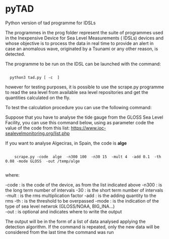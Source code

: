 # pyTAD
Python version of tad programme for IDSLs

The programmes in the prog folder represent the suite of programmes used in the Inexpensive Device for Sea Level Measurements ( IDSLs) devices and whose objective is to process the data in real time to provide an alert in case an anomalous wave, originated by a Tsunami or any other reason, is detected. 

The programme to be run on the IDSL can be launched with the command:

<code>
  python3 tad.py [ -c  <path of the configuration file>]
</code>

  
however for testing purposes, it is possible to use the scrape.py programme to read the sea level from available sea level repositories and get the quantities calculated on the fly.

To test the calculation procedure you can use the following command:
  
 Suppose that you have to analyse the tide gauge from the GLOSS Sea Level Facility,  you can use this command below, using as parameter  code  the value of the code from this list:
  https://www.ioc-sealevelmonitoring.org/list.php 
  
  If you want to analyse Algeciras, in Spain, the code is <b>alge</b>
  
  <code>
    scrape.py -code  alge  -n300 100  -n30 15  -mult 4  -add 0.1  -th 0.08 -mode GLOSS  -out /temp/alge
  </code>
  
  where:
  
  -code :  is the code of the device,  as from the list indicated above
  -n300 :  is the long term number of intervals
  -30   :  is the short term number of intervals
  -mult :  is the rms multiplication factor
  -add  :  is the adding quantity to the rms
  -th   :  is the threshold  to be overpassed
  -mode :  is the indication of the type of sea level netwrok  (GLOSS/NOAA, BIG_INA...)  
  -out  :  is optional and indicates where to write the output
  
The output will be in the form of a list of data analysed applying the detection algorithm.  If the command is repeated, only the new data will be considered from the last time the command was run
